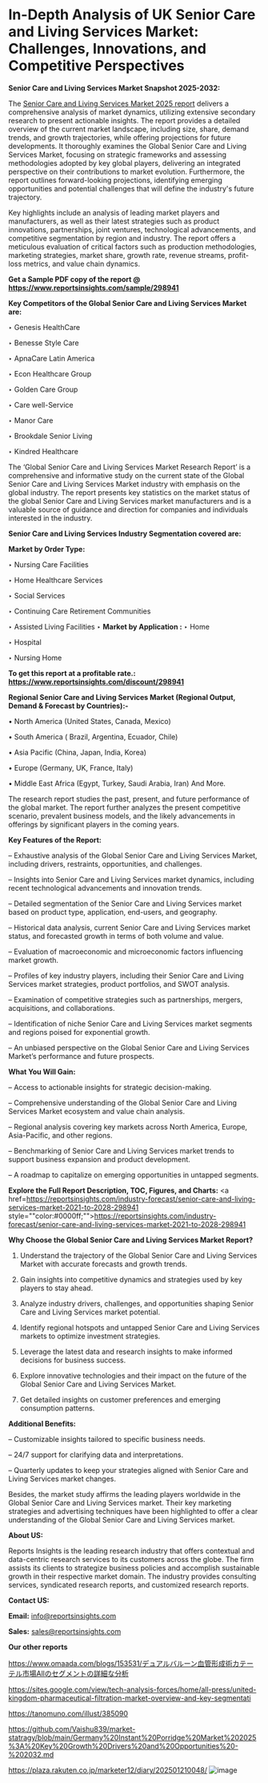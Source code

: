 # In-Depth Analysis of UK Senior Care and Living Services Market: Challenges, Innovations, and Competitive Perspectives

<strong>Senior Care and Living Services Market Snapshot 2025-2032:</strong>

The <a href=https://www.reportsinsights.com/sample/298941>Senior Care and Living Services Market 2025 report</a> delivers a comprehensive analysis of market dynamics, utilizing extensive secondary research to present actionable insights. The report provides a detailed overview of the current market landscape, including size, share, demand trends, and growth trajectories, while offering projections for future developments. It thoroughly examines the Global Senior Care and Living Services Market, focusing on strategic frameworks and assessing methodologies adopted by key global players, delivering an integrated perspective on their contributions to market evolution. Furthermore, the report outlines forward-looking projections, identifying emerging opportunities and potential challenges that will define the industry's future trajectory.

Key highlights include an analysis of leading market players and manufacturers, as well as their latest strategies such as product innovations, partnerships, joint ventures, technological advancements, and competitive segmentation by region and industry. The report offers a meticulous evaluation of critical factors such as production methodologies, marketing strategies, market share, growth rate, revenue streams, profit-loss metrics, and value chain dynamics.

<strong>Get a Sample PDF copy of the report @ <a href=https://www.reportsinsights.com/sample/298941 style=color:#0000ff;>https://www.reportsinsights.com/sample/298941</a></strong>

<strong>Key Competitors of the Global Senior Care and Living Services Market are:</strong>

‣ Genesis HealthCare

‣ Benesse Style Care

‣ ApnaCare Latin America

‣ Econ Healthcare Group

‣ Golden Care Group

‣ Care well-Service

‣ Manor Care

‣ Brookdale Senior Living

‣ Kindred Healthcare

The ‘Global Senior Care and Living Services Market Research Report’ is a comprehensive and informative study on the current state of the Global Senior Care and Living Services Market industry with emphasis on the global industry. The report presents key statistics on the market status of the global Senior Care and Living Services market manufacturers and is a valuable source of guidance and direction for companies and individuals interested in the industry.

<strong>Senior Care and Living Services Industry Segmentation covered are:</strong>

<strong>Market by Order Type: </strong>

‣ Nursing Care Facilities

‣ Home Healthcare Services

‣ Social Services

‣ Continuing Care Retirement Communities

‣ Assisted Living Facilities
‣ 
<strong>Market by Application :</strong>
‣ Home

‣ Hospital

‣ Nursing Home

<strong>To get this report at a profitable rate.: <a href=https://www.reportsinsights.com/discount/298941 style=color:#0000ff;>https://www.reportsinsights.com/discount/298941</a></strong>

<strong>Regional Senior Care and Living Services Market (Regional Output, Demand &amp; Forecast by Countries):-</strong>

• North America (United States, Canada, Mexico)

• South America ( Brazil, Argentina, Ecuador, Chile)

• Asia Pacific (China, Japan, India, Korea)

• Europe (Germany, UK, France, Italy)

• Middle East Africa (Egypt, Turkey, Saudi Arabia, Iran) And More.

The research report studies the past, present, and future performance of the global market. The report further analyzes the present competitive scenario, prevalent business models, and the likely advancements in offerings by significant players in the coming years.

<strong>Key Features of the Report:</strong>

– Exhaustive analysis of the Global Senior Care and Living Services Market, including drivers, restraints, opportunities, and challenges.

– Insights into Senior Care and Living Services market dynamics, including recent technological advancements and innovation trends.

– Detailed segmentation of the Senior Care and Living Services market based on product type, application, end-users, and geography.

– Historical data analysis, current Senior Care and Living Services market status, and forecasted growth in terms of both volume and value.

– Evaluation of macroeconomic and microeconomic factors influencing market growth.

– Profiles of key industry players, including their Senior Care and Living Services market strategies, product portfolios, and SWOT analysis.

– Examination of competitive strategies such as partnerships, mergers, acquisitions, and collaborations.

– Identification of niche Senior Care and Living Services market segments and regions poised for exponential growth.

– An unbiased perspective on the Global Senior Care and Living Services Market’s performance and future prospects.

<strong>What You Will Gain:</strong>

– Access to actionable insights for strategic decision-making.

– Comprehensive understanding of the Global Senior Care and Living Services Market ecosystem and value chain analysis.

– Regional analysis covering key markets across North America, Europe, Asia-Pacific, and other regions.

– Benchmarking of Senior Care and Living Services market trends to support business expansion and product development.

– A roadmap to capitalize on emerging opportunities in untapped segments.

<strong>Explore the Full Report Description, TOC, Figures, and Charts:</strong>
<a href=https://reportsinsights.com/industry-forecast/senior-care-and-living-services-market-2021-to-2028-298941 style=""color:#0000ff;"">https://reportsinsights.com/industry-forecast/senior-care-and-living-services-market-2021-to-2028-298941</a>

<strong>Why Choose the Global Senior Care and Living Services Market Report?</strong>

1. Understand the trajectory of the Global Senior Care and Living Services Market with accurate forecasts and growth trends.

2. Gain insights into competitive dynamics and strategies used by key players to stay ahead.

3. Analyze industry drivers, challenges, and opportunities shaping Senior Care and Living Services market potential.

4. Identify regional hotspots and untapped Senior Care and Living Services markets to optimize investment strategies.

5. Leverage the latest data and research insights to make informed decisions for business success.

6. Explore innovative technologies and their impact on the future of the Global Senior Care and Living Services Market.

7. Get detailed insights on customer preferences and emerging consumption patterns.

<strong>Additional Benefits:</strong>

– Customizable insights tailored to specific business needs.

– 24/7 support for clarifying data and interpretations.

– Quarterly updates to keep your strategies aligned with Senior Care and Living Services market changes.

Besides, the market study affirms the leading players worldwide in the Global Senior Care and Living Services market. Their key marketing strategies and advertising techniques have been highlighted to offer a clear understanding of the Global Senior Care and Living Services market.

<strong><strong>About US</strong>:</strong>

Reports Insights is the leading research industry that offers contextual and data-centric research services to its customers across the globe. The firm assists its clients to strategize business policies and accomplish sustainable growth in their respective market domain. The industry provides consulting services, syndicated research reports, and customized research reports.

<strong>Contact US:</strong>

<p class=><b>Email:</b> <a href=mailto:info@reportsinsights.com>info@reportsinsights.com</a></p>
<p class=><b>Sales:</b> <a href=mailto:sales@reportsinsights.com>sales@reportsinsights.com</a></p>

<strong>Our other reports</strong>

<a href=https://www.omaada.com/blogs/153531/デュアルバルーン血管形成術カテーテル市場Allのセグメントの詳細な分析>https://www.omaada.com/blogs/153531/デュアルバルーン血管形成術カテーテル市場Allのセグメントの詳細な分析</a>

<a href=https://sites.google.com/view/tech-analysis-forces/home/all-press/united-kingdom-pharmaceutical-filtration-market-overview-and-key-segmentati>https://sites.google.com/view/tech-analysis-forces/home/all-press/united-kingdom-pharmaceutical-filtration-market-overview-and-key-segmentati</a>

<a href=https://tanomuno.com/illust/385090>https://tanomuno.com/illust/385090</a>

<a href=https://github.com/Vaishu839/market-statragy/blob/main/Germany%20Instant%20Porridge%20Market%202025%3A%20Key%20Growth%20Drivers%20and%20Opportunities%20-%202032.md>https://github.com/Vaishu839/market-statragy/blob/main/Germany%20Instant%20Porridge%20Market%202025%3A%20Key%20Growth%20Drivers%20and%20Opportunities%20-%202032.md</a>

<a href=https://plaza.rakuten.co.jp/marketer12/diary/202501210048/>https://plaza.rakuten.co.jp/marketer12/diary/202501210048/</a>
![image](https://github.com/user-attachments/assets/d66593f5-6a30-453b-aed6-06a9d1dfd475)
